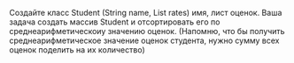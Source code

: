 Создайте класс Student (String name, List rates) имя, лист оценок.
Ваша задача создать массив Student и отсортировать его по среднеарифметическоиу 
значению оценок. (Напомню, что бы получить среднеарифметическое значение оценок студента, 
нужно сумму всех оценок поделить на их количество)

